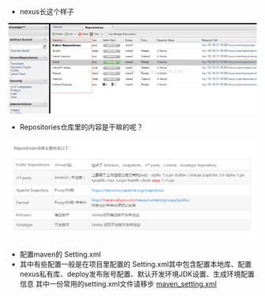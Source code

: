 
* nexus长这个样子

![](images/01.png)

* Repositories仓库里的内容是干嘛的呢？

![](images/02.png)


* 配置maven的 Setting.xml
* 其中有些配置一般是在项目里配置的
Setting.xml其中包含配置本地库、配置nexus私有库、deploy发布账号配置、默认开发环境JDK设置、生成环境配置信息
其中一份常用的setting.xml文件请移步 [maven_setting.xml](/maven_setting.xml)